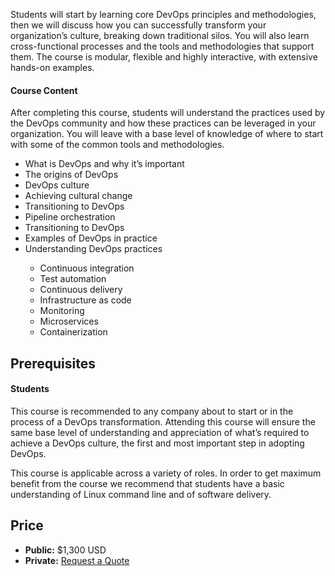 <p>Students will start by learning core DevOps principles and methodologies, then we will discuss how you can successfully transform your organization&rsquo;s culture, breaking down traditional silos. You will also learn cross-functional processes and the tools and methodologies that support them. The course is modular, flexible and highly interactive, with extensive hands-on examples.</p>

<h4>Course Content</h4>
<p>After completing this course, students will understand the practices used by the DevOps community and how these practices can be leveraged in your organization. You will leave with a base level of knowledge of where to start with some of the common tools and methodologies.</p>
<ul>
<li>What is DevOps and why it&rsquo;s important</li>
<li>The origins of DevOps</li>
<li>DevOps culture</li>
<li>Achieving cultural change</li>
<li>Transitioning to DevOps</li>
<li>Pipeline orchestration</li>
<li>Transitioning to DevOps</li>
<li>Examples of DevOps in practice</li>
<li>Understanding DevOps practices</li>
<ul>
<li>Continuous integration</li>
<li>Test automation</li>
<li>Continuous delivery</li>
<li>Infrastructure as code</li>
<li>Monitoring</li>
<li>Microservices</li>
<li>Containerization</li>
</ul>
</ul>

<h2>Prerequisites</h2>
<h4>Students</h4>
<p>This course is recommended to any company about to start or in the process of a DevOps transformation. Attending this course will ensure the same base level of understanding and appreciation of what&rsquo;s required to achieve a DevOps culture, the first and most important step in adopting DevOps.</p>
<p>This course is applicable across a variety of roles. In order to get maximum benefit from the course we recommend that students have a basic understanding of Linux command line and of software delivery.</p>

<h2>Price</h2>
<ul>
<li><strong>Public:</strong> $1,300 USD</li>
<li><strong>Private:</strong> <a href="/training/onsite.html?course=2">Request a Quote</a></li>
</ul>